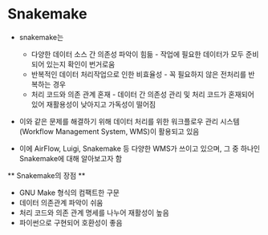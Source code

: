 # Snakemake
* snakemake는
  * 다양한 데이터 소스 간 의존성 파악이 힘듦 - 작업에 필요한 데이터가 모두 준비되어 있는지 확인이 번거로움
  * 반복적인 데이터 처리작업으로 인한 비효율성 - 꼭 필요하지 않은 전처리를 반복하는 경우
  * 처리 코드와 의존 관계 혼재 - 데이터 간 의존성 관리 및 처리 코드가 혼재되어 있어 재활용성이 낮아지고 가독성이 떨어짐

* 이와 같은 문제를 해결하기 위해 데이터 처리를 위한 워크플로우 관리 시스템(Workflow Management System, WMS)이 활용되고 있음
* 이에 AirFlow, Luigi, Snakemake 등 다양한 WMS가 쓰이고 있으며, 그 중 하나인 Snakemake에 대해 알아보고자 함

** Snakemake의 장점 **
  * GNU Make 형식의 컴팩트한 구문
  * 데이터 의존관계 파악이 쉬움
  * 처리 코드와 의존 관계 명세를 나누어 재활성이 높음
  * 파이썬으로 구현되어 호환성이 좋음
